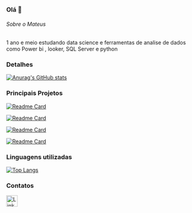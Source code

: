 ### Olá 👋

###### Sobre o Mateus
1 ano e meio  estudando data science e ferramentas de analise de dados como Power bi , looker, SQL Server e python


### Detalhes

[![Anurag's GitHub stats](https://github-readme-stats.vercel.app/api?username=mateus4411&show_icons=true&theme=dark)]((https://github.com/anuraghazra/github-readme-stats))

### Principais Projetos

[![Readme Card](https://github-readme-stats.vercel.app/api/pin/?username=mateus4411&repo=analise-de-dados-de-credito-com-SQL&theme=dark)](https://github.com/mateus4411/analise-de-dados-de-credito-com-SQL)

[![Readme Card](https://github-readme-stats.vercel.app/api/pin/?username=mateus4411&repo=modelo_de_classificacao&theme=dark)](https://github.com/mateus4411/modelo_de_classificacao)

[![Readme Card](https://github-readme-stats.vercel.app/api/pin/?username=mateus4411&repo=Analise_exploratoria_com_python&theme=dark)](https://github.com/mateus4411/Analise_exploratoria_com_python)

[![Readme Card](https://github-readme-stats.vercel.app/api/pin/?username=mateus4411&repo=Modelo_de_regressao&theme=dark)](https://github.com/mateus4411/Modelo_de_regressao)


### Linguagens utilizadas

[![Top Langs](https://github-readme-stats.vercel.app/api/top-langs/?username=mateus4411&layout=compact)]([https://github.com/anuraghazra/github-readme-stats](https://github.com/mateus4411/Projetos))

### Contatos

[<img src='https://img.shields.io/badge/LinkedIn-0077B5?style=for-the-badge&logo=linkedin&logoColor=white' alt='Linkedin' height='30'>](https://www.linkedin.com/in/mateus4411/)
